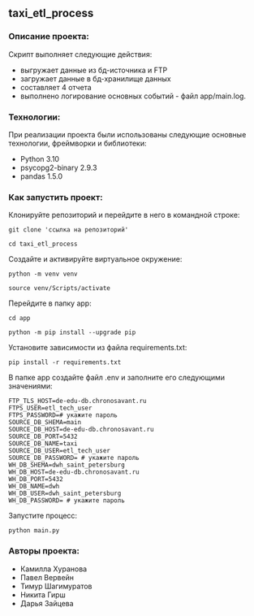 ##  taxi_etl_process

### Описание проекта:

Скрипт выполняет следующие действия: 
- выгружает данные из бд-источника и FTP
- загружает данные в бд-хранилище данных
- составляет 4 отчета
- выполнено логирование основных событий - файл app/main.log.

### Технологии:

При реализации проекта были использованы следующие основные технологии, фреймворки и библиотеки:
- Python 3.10
- psycopg2-binary 2.9.3
- pandas 1.5.0


### Как запустить проект:
Клонируйте репозиторий и перейдите в него в командной строке:

```
git clone 'ссылка на репозиторий'
```

```
cd taxi_etl_process
```
Cоздайте и активируйте виртуальное окружение:

```
python -m venv venv
```

```
source venv/Scripts/activate
```

Перейдите в папку app:

```
cd app
```

```
python -m pip install --upgrade pip
```

Установите зависимости из файла requirements.txt:

```
pip install -r requirements.txt
```

В папке app cоздайте файл .env и заполните его следующими значениями:

```
FTP_TLS_HOST=de-edu-db.chronosavant.ru
FTPS_USER=etl_tech_user
FTPS_PASSWORD=# укажите пароль
SOURCE_DB_SHEMA=main
SOURCE_DB_HOST=de-edu-db.chronosavant.ru
SOURCE_DB_PORT=5432
SOURCE_DB_NAME=taxi
SOURCE_DB_USER=etl_tech_user
SOURCE_DB_PASSWORD= # укажите пароль
WH_DB_SHEMA=dwh_saint_petersburg
WH_DB_HOST=de-edu-db.chronosavant.ru
WH_DB_PORT=5432
WH_DB_NAME=dwh
WH_DB_USER=dwh_saint_petersburg
WH_DB_PASSWORD= # укажите пароль
```

Запустите процесс:

```
python main.py
```

### Авторы проекта:
- Камилла Хуранова
- Павел Вервейн
- Тимур Шагимуратов
- Никита Гирш
- Дарья Зайцева
